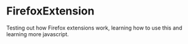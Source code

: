 # FirefoxExtension

Testing out how Firefox extensions work, learning how to use this and learning more javascript.